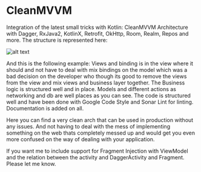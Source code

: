 # CleanMVVM

Integration of the latest small tricks with Kotlin: CleanMVVM Architecture with Dagger, RxJava2, KotlinX, Retrofit, OkHttp, Room, Realm, Repos and more. The structure is represented here: 

![alt text](https://miro.medium.com/max/996/1*MXv4R6lpYZPVWFoUeaXbjg.png)

And this is the following example: Views and binding is in the view where it should and not have to deal with mix bindings on the model which was a bad decision on the developer who though its good to remove the views from the view and mix views and business layer together. The Business logic is structured well and in place. Models and different actions as networking and db are well places as you can see. The code is structured well and have been done with Google Code Style and Sonar Lint for linting. Documentation is added on all. 

Here you can find a very clean arch that can be used in production without any issues. And not having to deal with the mess of implementing something on the web thats completely messed up and would get you even more confused on the way of dealing with your application.

If you want me to include support for Fragment Injection with ViewModel and the relation between the activity and DaggerActivity and Fragment. Please let me know.
